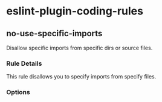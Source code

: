 # eslint-plugin-coding-rules

## no-use-specific-imports
Disallow specific imports from specific dirs or source files.

### Rule Details
This rule disallows you to specify imports from specify files.

### Options


